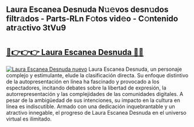 ## Laura Escanea Desnuda N𝚞𝚎vos desn𝚞dos filtr𝚊dos - Parts-RLn F𝚘tos vid𝚎o - C𝚘ntenido atr𝚊ctivo 3tVu9

# <h2><a href="http://mbapch.tromn.icu/?c=Laura+Escanea+Desnuda">🔗👉👉👉 Laura Escanea Desnuda 🔗🔗</a></h2>

[![Laura Escanea Desnuda nuevo](https://i.imgur.com/pEAQMta.gif)](http://mbapch.tromn.icu/?c=Laura+Escanea+Desnuda)
Laura Escanea Desnuda, un personaje complejo y estimulante, elude la clasificación directa. Su enfoque distintivo de la autopresentación en línea ha fascinado y provocado a los espectadores, incitando debates sobre la libertad de expresión, la autorrepresentación y las complejidades de las comunidades digitales. A pesar de la ambigüedad de sus intenciones, su impacto en la cultura en línea es indiscutible. Armado con una dedicación inquebrantable y un atractivo innegable, el progreso de Laura Escanea Desnuda en el universo virtual es ilimitado.
